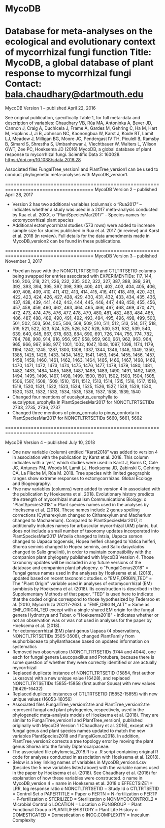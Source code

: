 # MycoDB
Database for meta-analyses on the ecological and evolutionary context of mycorrhizal fungi function
Title: MycoDB, a global database of plant response to mycorrhizal fungi
Contact: bala.chaudhary@dartmouth.edu
=====================================================================================
MycoDB Version 1 – published April 22, 2016

See original publication, specifically Table 1, for full meta-data and description of variables:
Chaudhary VB, Rúa MA, Antoninka A, Bever JD, Cannon J, Craig A, Duchicela J, Frame A, Gardes M, Gehring C, Ha M, Hart M, Hopkins J, Ji B, Johnson NC, Kaonongbua W, Karst J, Koide RT, Lamit LJ, Meadow J, Milligan BG, Moore JC, Pendergast IV TH, Piculell B, Ramsby B, Simard S, Shrestha S, Umbanhowar J, Viechtbauer W, Walters L, Wilson GWT, Zee PC, Hoeksema JD (2016) MycoDB, a global database of plant response to mycorrhizal fungi. Scientific Data 3: 160028. https://doi.org/10.1038/sdata.2016.28

Associated files FungalTree_version1 and PlantTree_version1 can be used to conduct phylogenetic meta-analyses with MycoDB_version1.

=====================================================================================
MycoDB Version 2 – published April 28, 2017

* Version 2 has two additional variables (columns):
o “Rua2017” – indicates whether a study was used in a 2017 meta-analysis conducted by Rua et al. 20XX.
o “PlantSpeciesMar2017” – Species names for ectomycorrhizal plant species 
* Additional ectomycorrhizal studies (573 rows) were added to increase sample size for studies published in Rua et al. 2017 (in review) and Karst et al. 2018 (in review). Full details for the data amendments made in MycoDB_version2 can be found in these publications.

=====================================================================================
MycoDB Version 3 – published November 3, 2017

* Fixed an issue with the NONCTLTRTSETID and CTLTRTSETID columns being swapped for entries associated with EXPERIMENTIDs: 117, 144, 146, 206, 218, 221, 226, 232, 235, 302, 322, 327, 387, 388, 389, 391, 392, 393, 394, 395, 397, 398, 399, 400, 401, 402, 403, 404, 405, 406, 407, 408, 409, 410, 411, 412, 413, 414, 415, 416, 417, 418, 419, 420, 421, 422, 423, 424, 426, 427, 428, 429, 430, 431, 432, 433, 434, 435, 436, 437, 438, 439, 441, 442, 443, 444, 445, 446, 447, 448, 450, 455, 456, 457, 458, 459, 460, 462, 463, 464, 465, 466, 467, 468, 469, 470, 471, 472, 473, 474, 475, 476, 477, 478, 479, 480, 481, 482, 483, 484, 485, 486, 487, 488, 489, 490, 491,
492, 493, 494, 495, 496, 498, 499, 500, 501, 502, 503, 504, 505, 506, 508, 509, 510, 511, 512, 513, 514, 517, 518, 519, 521, 522, 523, 524, 525, 526, 527, 528, 530, 531, 532, 539, 540, 639, 640, 645, 667, 678, 683, 684, 690, 691, 726, 744, 756, 774, 782, 784, 788, 908, 914, 916, 956, 957, 958, 959, 960, 961, 962, 963, 964, 965, 966, 967, 968, 977, 1001, 1002, 1047, 1048, 1097, 1098, 1174, 1179, 1194, 1242, 1245, 1287, 1300, 1308, 1337, 1344, 1346, 1348, 1349, 1350, 1385, 1425, 1426, 1433, 1434, 1452, 1541, 1453, 1454, 1455, 1456, 1457, 1458, 1459, 1460, 1461, 1462, 1463, 1464, 1465, 1466, 1467, 1468, 1469, 1470, 1471, 1472, 1473, 1474, 1475, 1476, 1477, 1478, 1479, 1480, 1481, 1482, 1483, 1484, 1485, 1486, 1487, 1488, 1489, 1490, 1491, 1492, 1493, 1494, 1495, 1496, 1497, 1498, 1499, 1500, 1501, 1502, 1503, 1504, 1505, 1506, 1507, 1508, 1509, 1510, 1511, 1512, 1513, 1514, 1515, 1516, 1517, 1518, 1519, 1520, 1521, 1522, 1523, 1524, 1525, 1526, 1527, 1528, 1529, 1530, 1530, 1531, 1532, 1533, 1534, 1535, 1536, 1537, 1538, 1539, 1540
* Changed four mentions of eucalyptus_europhylla to eucalyptus_urophylla in PlantSpeciesMar2017 for NONCTLTRTSETIDs 2733, 2735, 2736, 2737
* Changed three mentions of pinus_cornata to pinus_contorta in PlantSpeciesMar2017 for NONCTLTRTSETIDs 5660, 5661, 5662

=====================================================================================

MycoDB Version 4 – published July 10, 2018

* One new variable (column) entitled “Karst2018” was added to version 4 in association with the publication by Karst et al. 2018. This column indicates with a ‘yes’, which studies were used in Karst J, Burns C, Cale JC, Antunes PM, Woods M, Lamit LJ, Hoeksema JD, Zabinski C, Gehring CA, La Flèche M, Rúa M. 2018. Tree species with limited geographic ranges show extreme responses to ectomycorrhizas. Global Ecology and Biogeography. 
* Five new variables (columns) were added to version 4 in associated with the publication by Hoeksema et al. 2018. Evolutionary history predicts the strength of mycorrhizal mutualism Communications Biology:
o "PlantSpecies2018" = Plant species names used in the analyses by Hoeksema et al. (2018). These names include 2 genus spelling corrections (Cytharexylum changed to Citharexylum and Macherium changed to Machaerium). Compared to PlantSpeciesMar2017, it additionally includes names for arbuscular mycorrhizal (AM) plants, but does not include a small number of taxonomy updates incorporated into PlantSpeciesMar2017 (Afzelia changed to Intsia, Uapaca somon changed to Uapaca togoensis, Hopea helferi changed to Vatica helferi, Shorea seminis changed to Hopea seminis, and Salix dasyclados changed to Salix gmelinii), in order to maintain compatibility with the companion plant phylogeny published with MycoDB Version 4. Those taxonomy updates will be included in any future versions of the database and companion plant phylogeny.
o "FungalGenus2018" = Fungal genus names used in the analyses by Hoeksema et al. (2018), updated based on recent taxonomic studies.
o "EMF_ORIGIN_TED" = The "Plant Origin" variable used in analyses of ectomycorrhizal (EM) symbiosis by Hoeksema et al. (2018). Its construction is described in the Supplementary Methods of that paper. "TED" is used here to indicate that the coded origins correspond to those hypothesized by Tedersoo et al. (2010, Mycorrhiza 20:217-263).
o "EMF_ORIGIN_ALT" = Same as EMF_ORIGIN_TED except with a single shared EM origin for the fungal genera Hydnotrya and Tuber. 
o "Hoeksema2018" - indicates whether or not an observation was or was not used in analyses for the paper by Hoeksema et al. (2018).
* For ectomycorrhizal (EM) plant genus Uapaca (4 observations, NONCTLTRTSETIDs 3505-3508), changed PlantFamily from euphorbiaceae to phyllanthaceae based on updated information on systematics
* Removed two observations (NONCTLTRTSETIDs 3744 and 4044), one each for fungal genera Leucopaxillus and Protubera, because there is some question of whether they were correctly identified or are actually mycorrhizal
* Replaced duplicate instance of NONCTLTRTSETID (15854, first author Lukesova) with a new unique value (16428), and replaced NONCTLTRTSETIDs 15855-15858 (first author Sousa) with new values (16429-16432)
* Replaced duplicate instances of CTLTRTSETID (15852-15855) with new unique values (16053-16056)
* Associated files FungalTree_version2.tre and PlantTree_version2.tre represent fungal and plant phylogenies, respectively, used in the phylogenetic meta-analysis models of Hoeksema et al. (2018). They are similar to FungalTree_version1 and PlantTree_version1, published originally with MycoDB Version 1 (Chaudhary et al. 2016), except with fungal genus and plant species names updated to match the new variables PlantSpecies2018 and FungalGenus2018. In addition, PlantTree_version2 corrects a tree topology error by moving the plant genus Shorea into the family Dipterocarpaceae.
* The associated file phylometa_2018.R is a .R script containing original R code for analyses conducted in association with Hoeksema et al. (2018).
* Below is a key linking names of variables in MycoDB_version4.csv (besides the 5 new variables listed above) with the variable names used in the paper by Hoeksema et al. (2018). See Chaudhary et al. (2016) for explanation of how these variables were constructed.
o name in MycoDB_version 4 = name in Hoeksema et al. 2018
o EFFECTSIZE1 = LRR, log response ratio
o NONCTLTRTSETID = Study Id
o CTLTRTSETID = Control Set
o PAPERTITLE = Paper
o FERTN = N-fertilization
o FERTP = P-fertilization
o STERILIZED = Sterilization
o NONMYCOCONTROL2 = Microbial Control
o LOCATION = Location
o FUNGROUP = Plant Functional Group
o PLANTLIFEHISTORY = Plant Life History
o DOMESTICATED = Domestication
o INOC.COMPLEXITY = Inoculum Complexity
